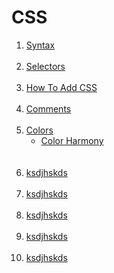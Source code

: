 # CSS

<ol>
  <li><a href="https://www.w3schools.com/css/css_syntax.asp">Syntax</a></li><br>
  <li><a href="https://www.w3schools.com/css/css_selectors.asp">Selectors</a></li><br>
  <li><a href="https://www.w3schools.com/css/css_howto.asp">How To Add CSS</a></li><br>
  <li><a href="https://www.w3schools.com/css/css_comments.asp">Comments</a></li><br>
  <li>
    <a href="https://www.w3schools.com/css/css_colors.asp">Colors</a>
    <ul>
      <li><a href="https://www.canva.com/colors/color-wheel/">Color Harmony</a></li><br>
    </ul>
  </li><br>
  <li><a href="">ksdjhskds</a></li><br>
  <li><a href="">ksdjhskds</a></li><br>
  <li><a href="">ksdjhskds</a></li><br>
  <li><a href="">ksdjhskds</a></li><br>
  <li><a href="">ksdjhskds</a></li><br>
</ol>
